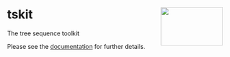 # tskit  <img align="right" width="145" height="90" src="https://github.com/tskit-dev/administrative/blob/master/tskit_logo.svg">
The tree sequence toolkit

Please see the [documentation](https://tskit.readthedocs.io/en/latest/) for further details.
